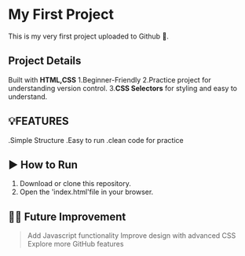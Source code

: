 # My First Project 
This is my very first project uploaded to Github 🚀.
## Project Details
Built with **HTML,CSS**
1.Beginner-Friendly
2.Practice project for understanding version control.
3.**CSS Selectors** for styling and easy to understand.

## 💡FEATURES
.Simple Structure
.Easy to run
.clean code for practice
## ▶️ How to Run
1. Download or clone this repository.
2. Open the 'index.html'file in your browser.
## ✍🏻 Future Improvement
> Add Javascript functionality
> Improve design with advanced CSS
> Explore more GitHub features
